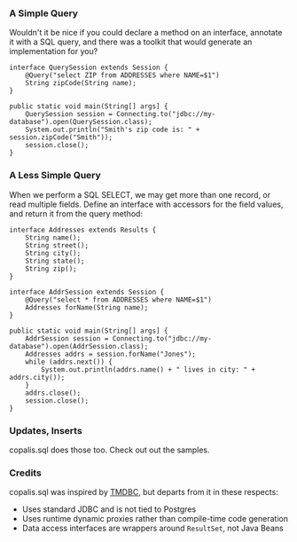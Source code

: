### A Simple Query

Wouldn't it be nice if you could declare a method on an interface,
annotate it with a SQL query,
and there was a toolkit that would generate an implementation for you?

    interface QuerySession extends Session {
        @Query("select ZIP from ADDRESSES where NAME=$1")
        String zipCode(String name);
    }
    
    public static void main(String[] args] {
        QuerySession session = Connecting.to("jdbc://my-database").open(QuerySession.class);
        System.out.println("Smith's zip code is: " + session.zipCode("Smith"));
        session.close();
    }

### A Less Simple Query

When we perform a SQL SELECT,
we may get more than one record,
or read multiple fields.
Define an interface with accessors for the field values,
and return it from the query method:

    interface Addresses extends Results {
        String name();
        String street();
        String city();
        String state();
        String zip();
    }
    
    interface AddrSession extends Session {
        @Query("select * from ADDRESSES where NAME=$1")
        Addresses forName(String name);
    }

    public static void main(String[] args] {
        AddrSession session = Connecting.to("jdbc://my-database").open(AddrSession.class);
        Addresses addrs = session.forName("Jones");
        while (addrs.next()) {
            System.out.println(addrs.name() + " lives in city: " + addrs.city());
        }
        addrs.close();
        session.close();
    }
    
### Updates, Inserts

copalis.sql does those too.
Check out out the samples.

### Credits

copalis.sql was inspired by [TMDBC](https://tmdbc.dev.java.net/), but departs from it in these respects:

+ Uses standard JDBC and is not tied to Postgres
+ Uses runtime dynamic proxies rather than compile-time code generation
+ Data access interfaces are wrappers around `ResultSet`, not Java Beans